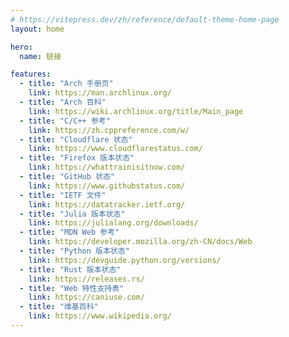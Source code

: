 ```yaml
---
# https://vitepress.dev/zh/reference/default-theme-home-page
layout: home

hero:
  name: 链接

features:
  - title: "Arch 手册页"
    link: https://man.archlinux.org/
  - title: "Arch 百科"
    link: https://wiki.archlinux.org/title/Main_page
  - title: "C/C++ 参考"
    link: https://zh.cppreference.com/w/
  - title: "Cloudflare 状态"
    link: https://www.cloudflarestatus.com/
  - title: "Firefox 版本状态"
    link: https://whattrainisitnow.com/
  - title: "GitHub 状态"
    link: https://www.githubstatus.com/
  - title: "IETF 文件"
    link: https://datatracker.ietf.org/
  - title: "Julia 版本状态"
    link: https://julialang.org/downloads/
  - title: "MDN Web 参考"
    link: https://developer.mozilla.org/zh-CN/docs/Web
  - title: "Python 版本状态"
    link: https://devguide.python.org/versions/
  - title: "Rust 版本状态"
    link: https://releases.rs/
  - title: "Web 特性支持表"
    link: https://caniuse.com/
  - title: "维基百科"
    link: https://www.wikipedia.org/
---
```


